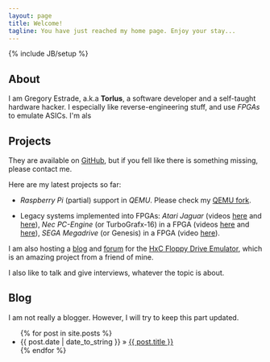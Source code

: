 ```yaml
---
layout: page
title: Welcome!
tagline: You have just reached my home page. Enjoy your stay...
---
```

{% include JB/setup %}

## About

I am Gregory Estrade, a.k.a **Torlus**, a software developer and a self-taught hardware hacker. I especially like reverse-engineering stuff, and use *FPGAs* to emulate ASICs. I'm als

## Projects

They are available on [GitHub](https://github.com/torlus/), but if you fell like there is something missing, please contact me.

Here are my latest projects so far:

- *Raspberry Pi* (partial) support in *QEMU*. Please check my [QEMU fork](https://github.com/Torlus/qemu).

- Legacy systems implemented into FPGAs: *Atari Jaguar* (videos [here](http://www.youtube.com/watch?v=l6KWd-LPwKg) and [here](http://www.youtube.com/watch?v=Mk850f7ICVM)), *Nec PC-Engine* (or TurboGrafx-16) in a FPGA (videos [here](http://www.youtube.com/watch?v=V0jXQXZHToE) and [here](http://www.youtube.com/watch?v=gVt4fZFnMpw)),
*SEGA Megadrive* (or Genesis) in a FPGA (video [here](http://www.youtube.com/watch?v=ilzKiW21T9Y)).

I am also hosting a [blog](http://torlus.com/floppy/) and [forum](http://torlus.com/floppy/forum) for the [HxC Floppy Drive Emulator](http://hxc2001.free.fr/floppy_drive_emulator/index.html), which is an amazing project from a friend of mine.

I also like to talk and give interviews, whatever the topic is about.

## Blog

I am not really a blogger. However, I will try to keep this part updated.

<ul class="posts">
  {% for post in site.posts %}
    <li><span>{{ post.date | date_to_string }}</span> &raquo; <a href="{{ BASE_PATH }}{{ post.url }}">{{ post.title }}</a></li>
  {% endfor %}
</ul>
